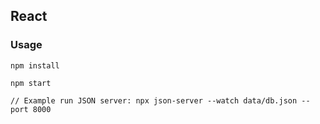 ## React

### Usage

```
npm install

npm start

// Example run JSON server: npx json-server --watch data/db.json --port 8000

```

